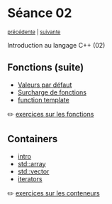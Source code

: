 # Séance 02

<p><sup><a href="../s01">précédente</a> | <a href="../s03">suivante</a></sup></p>

Introduction au langage C++ (02)

## Fonctions (suite)

- [Valeurs par défaut](functions.md#valeurs-par-défaut)
- [Surcharge de fonctions](functions.md#surcharge-de-fonctions)
- [function template](functions.md#function-template)

:pencil2: [exercices sur les fonctions](exercices/functions.md)

## Containers

- [intro](containers.md#containers)
- [std::array](containers.md#stdarray)
- [std::vector](containers.md#stdvector)
- [iterators](containers.md#iterateurs)

:pencil2: [exercices sur les conteneurs](exercices/containers.md)
